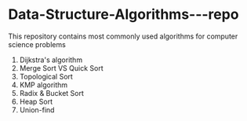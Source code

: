 # Data-Structure-Algorithms---repo
This repository contains most commonly used algorithms for computer science problems
  1. Dijkstra's algorithm
  2. Merge Sort VS Quick Sort
  3. Topological Sort 
  4. KMP algorithm
  5. Radix & Bucket Sort
  6. Heap Sort
  7. Union-find
